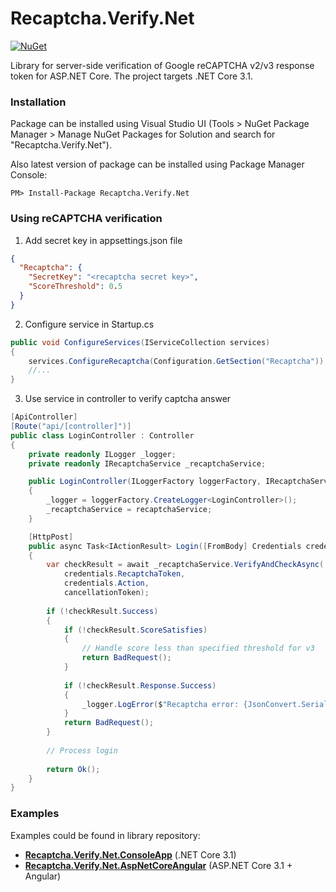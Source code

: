 # Recaptcha.Verify.Net
[![NuGet](https://img.shields.io/nuget/v/Recaptcha.Verify.Net.svg)](https://www.nuget.org/packages/Recaptcha.Verify.Net)

Library for server-side verification of Google reCAPTCHA v2/v3 response token for ASP.NET Core. The project targets .NET Core 3.1.

### Installation
Package can be installed using Visual Studio UI (Tools > NuGet Package Manager > Manage NuGet Packages for Solution and search for "Recaptcha.Verify.Net").

Also latest version of package can be installed using Package Manager Console:
```
PM> Install-Package Recaptcha.Verify.Net
```

### Using reCAPTCHA verification
1. Add secret key in appsettings.json file
```json
{
  "Recaptcha": {
    "SecretKey": "<recaptcha secret key>",
    "ScoreThreshold": 0.5
  }
}
```
2. Configure service in Startup.cs
```csharp
public void ConfigureServices(IServiceCollection services)
{
    services.ConfigureRecaptcha(Configuration.GetSection("Recaptcha"));
    //...
}
```
3. Use service in controller to verify captcha answer
```csharp
[ApiController]
[Route("api/[controller]")]
public class LoginController : Controller
{
    private readonly ILogger _logger;
    private readonly IRecaptchaService _recaptchaService;

    public LoginController(ILoggerFactory loggerFactory, IRecaptchaService recaptchaService)
    {
        _logger = loggerFactory.CreateLogger<LoginController>();
        _recaptchaService = recaptchaService;
    }

    [HttpPost]
    public async Task<IActionResult> Login([FromBody] Credentials credentials, CancellationToken cancellationToken)
    {
        var checkResult = await _recaptchaService.VerifyAndCheckAsync(
            credentials.RecaptchaToken,
            credentials.Action,
            cancellationToken);
        
        if (!checkResult.Success)
        {
            if (!checkResult.ScoreSatisfies)
            {
                // Handle score less than specified threshold for v3
                return BadRequest();
            }
        
            if (!checkResult.Response.Success)
            {
                _logger.LogError($"Recaptcha error: {JsonConvert.SerializeObject(checkResult.Response.ErrorCodes)}");
            }
            return BadRequest();
        }
        
        // Process login
        
        return Ok();
    }
}
```
### Examples
Examples could be found in library repository:
- [**Recaptcha.Verify.Net.ConsoleApp**](https://github.com/vese/Recaptcha.Verify.Net/blob/master/examples/Recaptcha.Verify.Net.ConsoleApp/Program.cs "Link") (.NET Core 3.1)
- [**Recaptcha.Verify.Net.AspNetCoreAngular**](https://github.com/vese/Recaptcha.Verify.Net/blob/master/examples/Recaptcha.Verify.Net.AspNetCoreAngular/Controllers/LoginController.cs "Link") (ASP.NET Core 3.1 + Angular)
